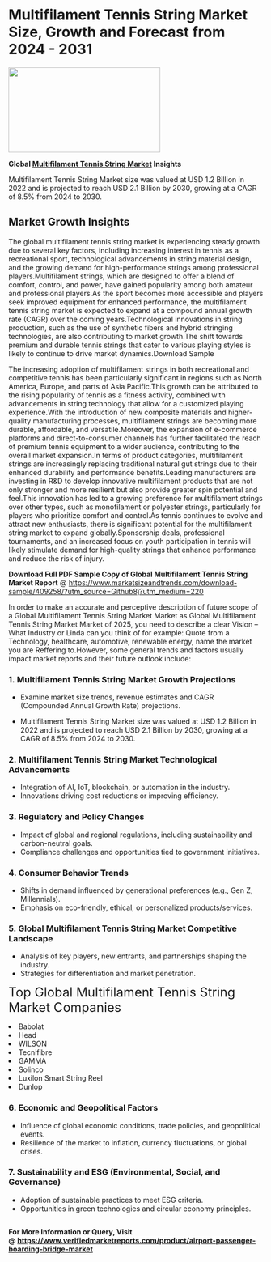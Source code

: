 <H1>Multifilament Tennis String Market Size, Growth and Forecast from 2024 - 2031</H1><img class="aligncenter size-medium wp-image-584254" src="https://thirdeyenews.in/wp-content/uploads/2024/09/Global-Market-Research-300x168.jpeg" alt="" width="300" height="168" /><p><strong>Global&nbsp;<a href="https://www.marketsizeandtrends.com/download-sample/409258/?utm_source=Github8j?utm_medium=220">Multifilament Tennis String Market</a> Insights</strong></p><p>Multifilament Tennis String Market size was valued at USD 1.2 Billion in 2022 and is projected to reach USD 2.1 Billion by 2030, growing at a CAGR of 8.5% from 2024 to 2030.</p><p><h2>Market Growth Insights</h2> <p>The global multifilament tennis string market is experiencing steady growth due to several key factors, including increasing interest in tennis as a recreational sport, technological advancements in string material design, and the growing demand for high-performance strings among professional players.Multifilament strings, which are designed to offer a blend of comfort, control, and power, have gained popularity among both amateur and professional players.As the sport becomes more accessible and players seek improved equipment for enhanced performance, the multifilament tennis string market is expected to expand at a compound annual growth rate (CAGR) over the coming years.Technological innovations in string production, such as the use of synthetic fibers and hybrid stringing technologies, are also contributing to market growth.The shift towards premium and durable tennis strings that cater to various playing styles is likely to continue to drive market dynamics.Download Sample</p> <p>The increasing adoption of multifilament strings in both recreational and competitive tennis has been particularly significant in regions such as North America, Europe, and parts of Asia Pacific.This growth can be attributed to the rising popularity of tennis as a fitness activity, combined with advancements in string technology that allow for a customized playing experience.With the introduction of new composite materials and higher-quality manufacturing processes, multifilament strings are becoming more durable, affordable, and versatile.Moreover, the expansion of e-commerce platforms and direct-to-consumer channels has further facilitated the reach of premium tennis equipment to a wider audience, contributing to the overall market expansion.In terms of product categories, multifilament strings are increasingly replacing traditional natural gut strings due to their enhanced durability and performance benefits.Leading manufacturers are investing in R&D to develop innovative multifilament products that are not only stronger and more resilient but also provide greater spin potential and feel.This innovation has led to a growing preference for multifilament strings over other types, such as monofilament or polyester strings, particularly for players who prioritize comfort and control.As tennis continues to evolve and attract new enthusiasts, there is significant potential for the multifilament string market to expand globally.Sponsorship deals, professional tournaments, and an increased focus on youth participation in tennis will likely stimulate demand for high-quality strings that enhance performance and reduce the risk of injury.</p><p><span class=""><strong>Download Full PDF Sample Copy of Global Multifilament Tennis String Market Report</strong> @ <a href="https://www.marketsizeandtrends.com/download-sample/409258/?utm_source=Github8j?utm_medium=220" target="_blank">https://www.marketsizeandtrends.com/download-sample/409258/?utm_source=Github8j?utm_medium=220</a></span></p><p>In order to make an accurate and perceptive description of future scope of a Global&nbsp;Multifilament Tennis String Market Market as Global&nbsp;Multifilament Tennis String Market Market of 2025, you need to describe a clear Vision &ndash; What Industry or Linda can you think of for example: Quote from a Technology, healthcare, automotive, renewable energy, name the market you are Reffering to.However, some general trends and factors usually impact market reports and their future outlook include:</p><h3>1.&nbsp;<strong>Multifilament Tennis String Market Growth Projections</strong></h3><ul><li>Examine market size trends, revenue estimates and CAGR (Compounded Annual Growth Rate) projections.</li><li><p>Multifilament Tennis String Market size was valued at USD 1.2 Billion in 2022 and is projected to reach USD 2.1 Billion by 2030, growing at a CAGR of 8.5% from 2024 to 2030.</p></li></ul><h3>2.&nbsp;<strong>Multifilament Tennis String Market Technological Advancements</strong></h3><ul><li>Integration of AI, IoT, blockchain, or automation in the industry.</li><li>Innovations driving cost reductions or improving efficiency.</li></ul><h3>3.&nbsp;<strong>Regulatory and Policy Changes</strong></h3><ul><li>Impact of global and regional regulations, including sustainability and carbon-neutral goals.</li><li>Compliance challenges and opportunities tied to government initiatives.</li></ul><h3>4.&nbsp;<strong>Consumer Behavior Trends</strong></h3><ul><li>Shifts in demand influenced by generational preferences (e.g., Gen Z, Millennials).</li><li>Emphasis on eco-friendly, ethical, or personalized products/services.</li></ul><h3>5.&nbsp;<strong>Global Multifilament Tennis String Market Competitive Landscape</strong></h3><ul><li>Analysis of key players, new entrants, and partnerships shaping the industry.</li><li>Strategies for differentiation and market penetration.</li></ul><p data-pm-slice="1 1 []"><span style="color: inherit; font-family: inherit; font-size: 25px;">Top Global Multifilament Tennis String Market Companies</span></p><div class="" data-test-id=""><p><li>Babolat</li><li> Head</li><li> WILSON</li><li> Tecnifibre</li><li> GAMMA</li><li> Solinco</li><li> Luxilon Smart String Reel</li><li> Dunlop</li></p></div><h3>6.&nbsp;<strong>Economic and Geopolitical Factors</strong></h3><ul><li>Influence of global economic conditions, trade policies, and geopolitical events.</li><li>Resilience of the market to inflation, currency fluctuations, or global crises.</li></ul><h3>7.&nbsp;<strong>Sustainability and ESG (Environmental, Social, and Governance)</strong></h3><ul><li>Adoption of sustainable practices to meet ESG criteria.</li><li>Opportunities in green technologies and circular economy principles.</li></ul><h2><strong style="font-size: 14px;">For More Information or Query, Visit @&nbsp;</strong><a style="background-color: #ffffff; font-size: 14px;" href="https://www.marketsizeandtrends.com/report/multifilament-tennis-string-market/" target="_blank">https://www.verifiedmarketreports.com/product/airport-passenger-boarding-bridge-market</a></h2>